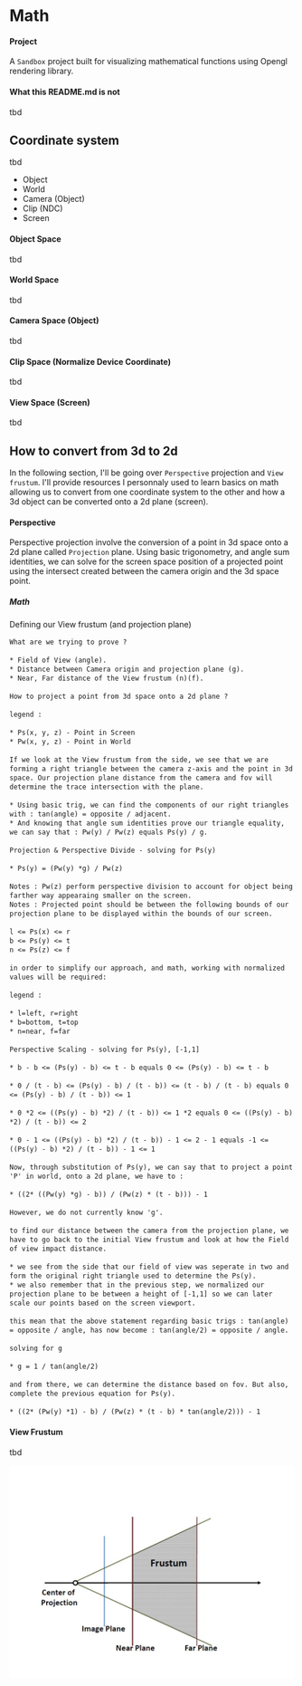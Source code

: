 # Math

#### Project

A `Sandbox` project built for visualizing mathematical functions using Opengl rendering library.

#### What this README.md is not

tbd

## Coordinate system

tbd

* Object
* World
* Camera (Object)
* Clip (NDC)
* Screen

#### Object Space

tbd

#### World Space

tbd

#### Camera Space (Object)

tbd

#### Clip Space (Normalize Device Coordinate)

tbd

#### View Space (Screen)

tbd

## How to convert from 3d to 2d

In the following section, I'll be going over `Perspective` projection and `View frustum`. I'll provide resources I personnaly used to learn basics on math allowing us to convert from one coordinate system to the other and how a 3d object can be converted onto a 2d plane (screen).

#### Perspective

Perspective projection involve the conversion of a point in 3d space onto a 2d plane called `Projection` plane. Using basic trigonometry, and angle sum identities, we can solve for the screen space position of a projected point using the intersect created between the camera origin and the 3d space point.

##### Math

Defining our View frustum (and projection plane)

```
What are we trying to prove ?

* Field of View (angle).
* Distance between Camera origin and projection plane (g).
* Near, Far distance of the View frustum (n)(f).

How to project a point from 3d space onto a 2d plane ?

legend :

* Ps(x, y, z) - Point in Screen
* Pw(x, y, z) - Point in World

If we look at the View frustum from the side, we see that we are forming a right triangle between the camera z-axis and the point in 3d space. Our projection plane distance from the camera and fov will determine the trace intersection with the plane.

* Using basic trig, we can find the components of our right triangles with : tan(angle) = opposite / adjacent.
* And knowing that angle sum identities prove our triangle equality, we can say that : Pw(y) / Pw(z) equals Ps(y) / g.

Projection & Perspective Divide - solving for Ps(y)

* Ps(y) = (Pw(y) *g) / Pw(z)

Notes : Pw(z) perform perspective division to account for object being farther way appearaing smaller on the screen. 
Notes : Projected point should be between the following bounds of our projection plane to be displayed within the bounds of our screen.

l <= Ps(x) <= r
b <= Ps(y) <= t
n <= Ps(z) <= f

in order to simplify our approach, and math, working with normalized values will be required:

legend :

* l=left, r=right
* b=bottom, t=top
* n=near, f=far

Perspective Scaling - solving for Ps(y), [-1,1]

* b - b <= (Ps(y) - b) <= t - b equals 0 <= (Ps(y) - b) <= t - b

* 0 / (t - b) <= (Ps(y) - b) / (t - b)) <= (t - b) / (t - b) equals 0 <= (Ps(y) - b) / (t - b)) <= 1

* 0 *2 <= ((Ps(y) - b) *2) / (t - b)) <= 1 *2 equals 0 <= ((Ps(y) - b) *2) / (t - b)) <= 2

* 0 - 1 <= ((Ps(y) - b) *2) / (t - b)) - 1 <= 2 - 1 equals -1 <= ((Ps(y) - b) *2) / (t - b)) - 1 <= 1

Now, through substitution of Ps(y), we can say that to project a point 'P' in world, onto a 2d plane, we have to :

* ((2* ((Pw(y) *g) - b)) / (Pw(z) * (t - b))) - 1

However, we do not currently know 'g'.

to find our distance between the camera from the projection plane, we have to go back to the initial View frustum and look at how the Field of view impact distance.

* we see from the side that our field of view was seperate in two and form the original right triangle used to determine the Ps(y).
* we also remember that in the previous step, we normalized our projection plane to be between a height of [-1,1] so we can later scale our points based on the screen viewport.

this mean that the above statement regarding basic trigs : tan(angle) = opposite / angle, has now become : tan(angle/2) = opposite / angle. 

solving for g

* g = 1 / tan(angle/2)

and from there, we can determine the distance based on fov. But also, complete the previous equation for Ps(y).

* ((2* (Pw(y) *1) - b) / (Pw(z) * (t - b) * tan(angle/2))) - 1

```

#### View Frustum

tbd

![view-frustum](https://github.com/guyllaumedemers/Math/blob/master/Res/ViewFrustum.png)